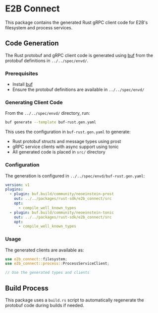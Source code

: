 # E2B Connect

This package contains the generated Rust gRPC client code for E2B's filesystem and process services.

## Code Generation

The Rust protobuf and gRPC client code is generated using [buf](https://buf.build/) from the protobuf definitions in `../../spec/envd/`.

### Prerequisites

- Install [buf](https://buf.build/docs/installation)
- Ensure the protobuf definitions are available in `../../spec/envd/`

### Generating Client Code

From the `../../spec/envd/` directory, run:

```bash
buf generate --template buf-rust.gen.yaml
```

This uses the configuration in `buf-rust.gen.yaml` to generate:
- Rust protobuf structs and message types using prost
- gRPC service clients with async support using tonic
- All generated code is placed in `src/` directory

### Configuration

The generation is configured in `../../spec/envd/buf-rust.gen.yaml`:

```yaml
version: v1
plugins:
  - plugin: buf.build/community/neoeinstein-prost
    out: ../../packages/rust-sdk/e2b_connect/src
    opt:
      - compile_well_known_types
  - plugin: buf.build/community/neoeinstein-tonic
    out: ../../packages/rust-sdk/e2b_connect/src
    opt:
      - compile_well_known_types
```

### Usage

The generated clients are available as:

```rust
use e2b_connect::filesystem;
use e2b_connect::process::ProcessServiceClient;

// Use the generated types and clients
```

## Build Process

This package uses a `build.rs` script to automatically regenerate the protobuf code during builds if needed.